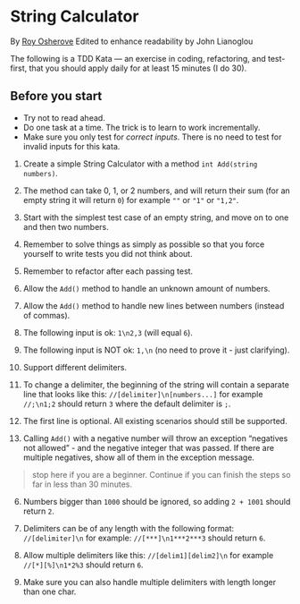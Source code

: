 # String Calculator

By [Roy Osherove](http://osherove.com/tdd-kata-1/)
Edited to enhance readability by John Lianoglou

The following is a TDD Kata — an exercise in coding, refactoring, and test-first, that you should apply daily for at least 15 minutes (I do 30).

## Before you start

- Try not to read ahead.
- Do one task at a time.  The trick is to learn to work incrementally.
- Make sure you only test for *correct inputs*.  There is no need to test for invalid inputs for this kata.

1. Create a simple String Calculator with a method `int Add(string numbers)`.
  1. The method can take 0, 1, or 2 numbers, and will return their sum (for an empty string it will return `0`) for example `""` or `"1"` or `"1,2"`.
  2. Start with the simplest test case of an empty string, and move on to one and then two numbers.
  3. Remember to solve things as simply as possible so that you force yourself to write tests you did not think about.
  4. Remember to refactor after each passing test.

2. Allow the `Add()` method to handle an unknown amount of numbers.

3. Allow the `Add()` method to handle new lines between numbers (instead of commas).
  1. The following input is ok: `1\n2,3` (will equal `6`).
  2. The following input is NOT ok: `1,\n` (no need to prove it - just clarifying).

4. Support different delimiters.
  1. To change a delimiter, the beginning of the string will contain a separate line that looks like this: `//[delimiter]\n[numbers...]` for example `//;\n1;2` should return `3` where the default delimiter is `;`.
  2. The first line is optional.  All existing scenarios should still be supported.


5. Calling `Add()` with a negative number will throw an exception “negatives not allowed” - and the negative integer that was passed.  If there are multiple negatives, show all of them in the exception message.

  > stop here if you are a beginner. Continue if you can finish the steps so far in less than 30 minutes.

6. Numbers bigger than `1000` should be ignored, so adding `2 + 1001` should return `2`.

7. Delimiters can be of any length with the following format: `//[delimiter]\n` for example: `//[***]\n1***2***3` should return `6`.

8. Allow multiple delimiters like this: `//[delim1][delim2]\n` for example `//[*][%]\n1*2%3` should return `6`.

9. Make sure you can also handle multiple delimiters with length longer than one char.
